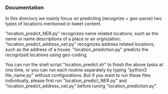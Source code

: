 ### Documentation
In this directory we mainly focus on predicting (recognize + geo-parse) two types of locations mentioned in tweet content.

"location_predict_NER.py" recognizes name related locations, such as the name or name descriptions of a place or an orgnization; "location_predict_address_net.py" recognizes address related locations, such as the address of a house. "location_prediction.py" predicts the recognized locations using geo-coding.

You can run the shell script "location_predict.sh" to finish the above tasks at one time, or you can run each routine separately by typing "python3 file_name.py" without configurations. But if you want to run these files individually, please first run "location_predict_NER.py" and "location_predict_address_net.py" before runing "location_prediction.py".
